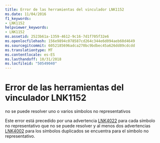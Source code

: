 ```yaml
---
title: Error de las herramientas del vinculador LNK1152
ms.date: 11/04/2016
f1_keywords:
- LNK1152
helpviewer_keywords:
- LNK1152
ms.assetid: 2523b61a-1359-4612-9c16-7d1f705f32e6
ms.openlocfilehash: 156e9894c078587cd264c344e6d094aeb60d4649
ms.sourcegitcommit: 6052185696adca270bc9bdbec45a626dd89cdcdd
ms.translationtype: MT
ms.contentlocale: es-ES
ms.lasthandoff: 10/31/2018
ms.locfileid: "50549040"
---
```

# <a name="linker-tools-error-lnk1152"></a>Error de las herramientas del vinculador LNK1152

no se puede resolver uno o varios símbolos no representativos

Este error está precedido por una advertencia [LNK4022](../../error-messages/tool-errors/linker-tools-warning-lnk4022.md) para cada símbolo no representativo que no se puede resolver y al menos dos advertencias [LNK4002](../../error-messages/tool-errors/linker-tools-warning-lnk4002.md) para los símbolos duplicados se encuentra para el símbolo no representativo.